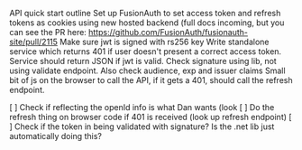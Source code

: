 ﻿
API quick start outline
Set up FusionAuth to set access token and refresh tokens as cookies using new hosted backend (full docs incoming, but you can see the PR here: https://github.com/FusionAuth/fusionauth-site/pull/2115
Make sure jwt is signed with rs256 key
Write standalone service which returns 401 if user doesn't present a correct access token.
Service should return JSON if jwt is valid. Check signature using lib, not using validate endpoint. Also check audience, exp and issuer claims
Small bit of js on the browser to call the API, if it gets a 401, should call the refresh endpoint.


[ ] Check if reflecting the openId info is what Dan wants (look
[ ] Do the refresh thing on browser code if 401 is received (look up refresh endpoint)
[ ] Check if the token in being validated with signature? Is the .net lib just automatically doing this?
